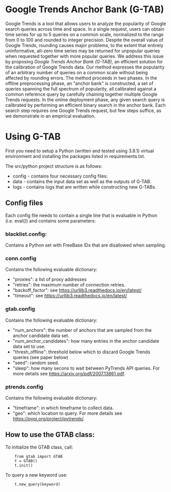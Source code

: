 # Google Trends Anchor Bank (G-TAB)

Google Trends is a tool that allows users to analyze the popularity of Google search queries across time and space.
In a single request, users can obtain time series for up to 5 queries on a common scale, normalized to the range from 0 to 100 and rounded to integer precision.
Despite the overall value of Google Trends, rounding causes major problems, to the extent that entirely uninformative, all-zero time series may be returned for unpopular queries when requested together with more popular queries.
We address this issue by proposing
*Google Trends Anchor Bank (G-TAB),*
an efficient solution for the calibration of Google Trends data.
Our method expresses the popularity of an arbitrary number of queries on a common scale without being affected by rounding errors.
The method proceeds in two phases.
In the offline preprocessing phase, an "anchor bank" is constructed, a set of queries spanning the full spectrum of popularity, all calibrated against a common reference query by carefully chaining together multiple Google Trends requests.
In the online deployment phase, any given search query is calibrated by performing an efficient binary search in the anchor bank.
Each search step requires one Google Trends request, but few steps suffice, as we demonstrate in an empirical evaluation.

# Using G-TAB

First you need to setup a Python (written and tested using 3.8.1) virtual environment and installing the packages listed in requirements.txt.

The src/python project structure is as follows:
- config - contains four necessary config files:
- data - contains the input data set as well as the outputs of G-TAB.
- logs - contains logs that are written while constructing new G-TABs.

## Config files 
Each config file needs to contain a single line that is evaluable in Python (i.e. eval()) and contains some parameters: 
### blacklist.config:
Contains a Python set with FreeBase IDs that are disallowed when sampling.
### conn.config
Contains the following evaluable dictionary:
- "proxies": a list of proxy addresses
- "retries": the maximum number of connection retries.
- "backoff_factor": see https://urllib3.readthedocs.io/en/latest/
- "timeout": see https://urllib3.readthedocs.io/en/latest/
### gtab.config
Contains the following evaluable dictionary:
- "num_anchors": the number of anchors that are sampled from the anchor candidate data set.
- "num_anchor_candidates": how many entries in the anchor candidate data set to use.
- "thresh_offline": threshold below which to discard Google Trends queries (see paper below)
- "seed": random seed.
- "sleep": how many secons to wait between PyTrends API queries.
For more details see https://arxiv.org/pdf/2007.13861.pdf.
### ptrends.config
Contains the following evaluable dictionary:
- "timeframe": in which timeframe to collect data.
- "geo": which location to query.
For more details see https://pypi.org/project/pytrends/.


## How to use the GTAB class:
To initialize the GTAB class, call:
~~~
    from gtab import GTAB
    t = GTAB()
    t.init()
~~~

To query a new keyword use:
~~~
    t.new_query(keyword)
~~~


